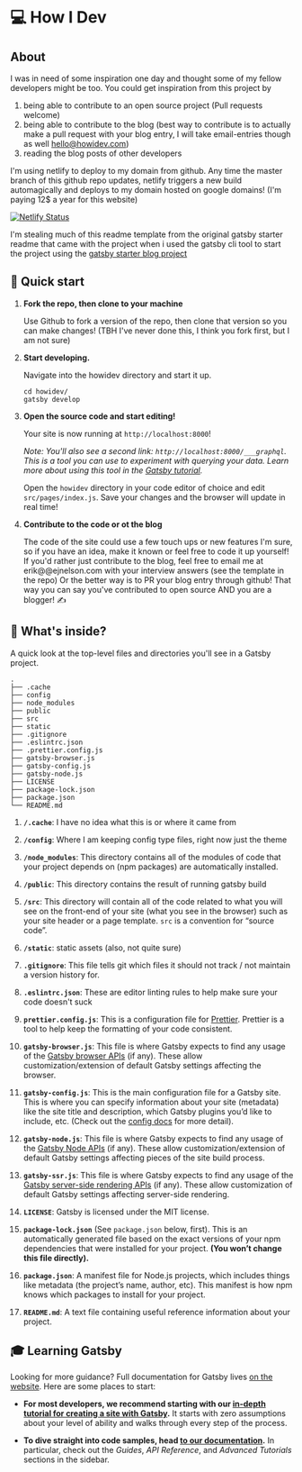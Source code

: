 # :computer: How I Dev

## About

I was in need of some inspiration one day and thought some of my fellow
developers might be too. You could get inspiration from this project by

1. being able to contribute to an open source project (Pull requests welcome)
2. being able to contribute to the blog (best way to contribute is to actually
   make a pull request with your blog entry, I will take email-entries though as
   well hello@howidev.com)
3. reading the blog posts of other developers

I'm using netlify to deploy to my domain from github. Any time the master branch
of this github repo updates, netlify triggers a new build automagically and
deploys to my domain hosted on google domains! (I'm paying 12\$ a year for this
website)

[![Netlify Status](https://api.netlify.com/api/v1/badges/92ca3dfb-e5c1-4715-880f-39ef318821e3/deploy-status)](https://app.netlify.com/sites/howidev/deploys)

I'm stealing much of this readme template from the original gatsby starter
readme that came with the project when i used the gatsby cli tool to start the
project using the
[gatsby starter blog project](https://github.com/gatsbyjs/gatsby-starter-blog#readme)

## 🚀 Quick start

1.  **Fork the repo, then clone to your machine**

    Use Github to fork a version of the repo, then clone that version so you can
    make changes! (TBH I've never done this, I think you fork first, but I am
    not sure)

1.  **Start developing.**

    Navigate into the howidev directory and start it up.

    ```shell
    cd howidev/
    gatsby develop
    ```

1.  **Open the source code and start editing!**

    Your site is now running at `http://localhost:8000`!

    _Note: You'll also see a second link: _`http://localhost:8000/___graphql`_.
    This is a tool you can use to experiment with querying your data. Learn more
    about using this tool in the
    [Gatsby tutorial](https://www.gatsbyjs.org/tutorial/part-five/#introducing-graphiql)._

    Open the `howidev` directory in your code editor of choice and edit
    `src/pages/index.js`. Save your changes and the browser will update in real
    time!

1.  **Contribute to the code or ot the blog**

    The code of the site could use a few touch ups or new features I'm sure, so
    if you have an idea, make it known or feel free to code it up yourself! If
    you'd rather just contribute to the blog, feel free to email me at
    erik@@ejnelson.com with your interview answers (see the template in the
    repo) Or the better way is to PR your blog entry through github! That way
    you can say you've contributed to open source AND you are a blogger! ✍️

## 🧐 What's inside?

A quick look at the top-level files and directories you'll see in a Gatsby
project.

    .
    ├── .cache
    ├── config
    ├── node_modules
    ├── public
    ├── src
    ├── static
    ├── .gitignore
    ├── .eslintrc.json
    ├── .prettier.config.js
    ├── gatsby-browser.js
    ├── gatsby-config.js
    ├── gatsby-node.js
    ├── LICENSE
    ├── package-lock.json
    ├── package.json
    └── README.md

1.  **`/.cache`**: I have no idea what this is or where it came from

2.  **`/config`**: Where I am keeping config type files, right now just the
    theme

3.  **`/node_modules`**: This directory contains all of the modules of code that
    your project depends on (npm packages) are automatically installed.

4.  **`/public`**: This directory contains the result of running gatsby build

5.  **`/src`**: This directory will contain all of the code related to what you
    will see on the front-end of your site (what you see in the browser) such as
    your site header or a page template. `src` is a convention for “source
    code”.

6.  **`/static`**: static assets (also, not quite sure)

7.  **`.gitignore`**: This file tells git which files it should not track / not
    maintain a version history for.

8.  **`.eslintrc.json`**: These are editor linting rules to help make sure your
    code doesn't suck

9.  **`prettier.config.js`**: This is a configuration file for
    [Prettier](https://prettier.io/). Prettier is a tool to help keep the
    formatting of your code consistent.

10. **`gatsby-browser.js`**: This file is where Gatsby expects to find any usage
    of the [Gatsby browser APIs](https://www.gatsbyjs.org/docs/browser-apis/)
    (if any). These allow customization/extension of default Gatsby settings
    affecting the browser.

11. **`gatsby-config.js`**: This is the main configuration file for a Gatsby
    site. This is where you can specify information about your site (metadata)
    like the site title and description, which Gatsby plugins you’d like to
    include, etc. (Check out the
    [config docs](https://www.gatsbyjs.org/docs/gatsby-config/) for more
    detail).

12. **`gatsby-node.js`**: This file is where Gatsby expects to find any usage of
    the [Gatsby Node APIs](https://www.gatsbyjs.org/docs/node-apis/) (if any).
    These allow customization/extension of default Gatsby settings affecting
    pieces of the site build process.

13. **`gatsby-ssr.js`**: This file is where Gatsby expects to find any usage of
    the
    [Gatsby server-side rendering APIs](https://www.gatsbyjs.org/docs/ssr-apis/)
    (if any). These allow customization of default Gatsby settings affecting
    server-side rendering.

14. **`LICENSE`**: Gatsby is licensed under the MIT license.

15. **`package-lock.json`** (See `package.json` below, first). This is an
    automatically generated file based on the exact versions of your npm
    dependencies that were installed for your project. **(You won’t change this
    file directly).**

16. **`package.json`**: A manifest file for Node.js projects, which includes
    things like metadata (the project’s name, author, etc). This manifest is how
    npm knows which packages to install for your project.

17. **`README.md`**: A text file containing useful reference information about
    your project.

## 🎓 Learning Gatsby

Looking for more guidance? Full documentation for Gatsby lives
[on the website](https://www.gatsbyjs.org/). Here are some places to start:

- **For most developers, we recommend starting with our
  [in-depth tutorial for creating a site with Gatsby](https://www.gatsbyjs.org/tutorial/).**
  It starts with zero assumptions about your level of ability and walks through
  every step of the process.

- **To dive straight into code samples, head
  [to our documentation](https://www.gatsbyjs.org/docs/).** In particular, check
  out the _Guides_, _API Reference_, and _Advanced Tutorials_ sections in the
  sidebar.
